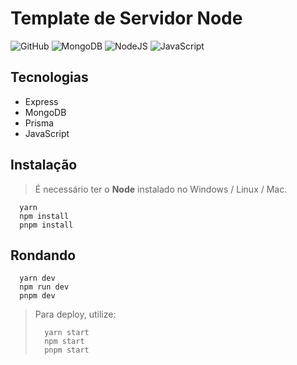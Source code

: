 # Template de Servidor Node

![GitHub](https://img.shields.io/github/license/matheusma678/server-mongodb)
![MongoDB](https://img.shields.io/badge/MongoDB-4EA94B?style=for-the-badge&logo=mongodb&logoColor=white)
![NodeJS](https://img.shields.io/badge/Node.js-43853D?style=for-the-badge&logo=node.js&logoColor=white)
![JavaScript](https://img.shields.io/badge/JavaScript-323330?style=for-the-badge&logo=javascript&logoColor=F7DF1E)

## Tecnologias
- Express
- MongoDB
- Prisma
- JavaScript

## Instalação
> É necessário ter o **Node** instalado no Windows / Linux / Mac.
```
  yarn
  npm install
  pnpm install
```

## Rondando
```
  yarn dev
  npm run dev
  pnpm dev
```
> Para deploy, utilize:
> ```
>   yarn start
>   npm start
>   pnpm start
> ```

